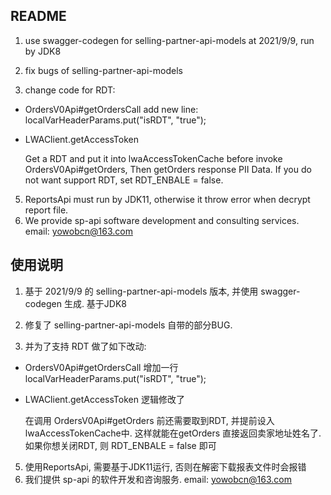 ## README

1. use swagger-codegen for selling-partner-api-models at 2021/9/9,  run by JDK8

2. fix bugs of selling-partner-api-models

3. change code for RDT:

- OrdersV0Api#getOrdersCall   add new line:  localVarHeaderParams.put("isRDT", "true");

- LWAClient.getAccessToken

  Get a RDT and put it into lwaAccessTokenCache before invoke OrdersV0Api#getOrders, Then getOrders response PII Data.
  If you do not want support RDT, set RDT_ENBALE = false.

5. ReportsApi must run by JDK11, otherwise it throw error when decrypt report file.
6. We provide sp-api software development and consulting services.  email: yowobcn@163.com





## 使用说明

1. 基于 2021/9/9 的 selling-partner-api-models 版本, 并使用 swagger-codegen 生成. 基于JDK8

2. 修复了 selling-partner-api-models 自带的部分BUG.

3. 并为了支持 RDT 做了如下改动:

- OrdersV0Api#getOrdersCall 增加一行  localVarHeaderParams.put("isRDT", "true");
- LWAClient.getAccessToken 逻辑修改了

  在调用 OrdersV0Api#getOrders 前还需要取到RDT, 并提前设入lwaAccessTokenCache中. 这样就能在getOrders 直接返回卖家地址姓名了.
  如果你想关闭RDT, 则 RDT_ENBALE = false 即可

5. 使用ReportsApi, 需要基于JDK11运行, 否则在解密下载报表文件时会报错
6. 我们提供 sp-api 的软件开发和咨询服务. email: yowobcn@163.com

